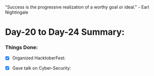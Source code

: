 "Success is the progressive realization of a worthy goal or ideal." - Earl Nightingale

# Day-20 to Day-24 Summary:

### Things Done:

- [X] Organized HacktoberFest:


- [X] Gave talk on Cyber-Security: 
